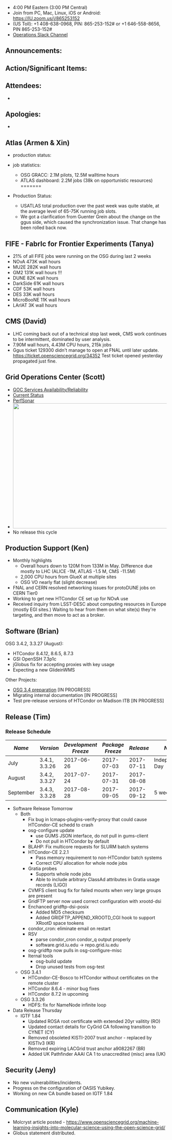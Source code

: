    * 4:00 PM Eastern (3:00 PM Central)
   * Join from PC, Mac, Linux, iOS or Android: https://IU.zoom.us/j/865253152
   * (US Toll): +1 408-638-0968, PIN: 865-253-152# or +1 646-558-8656, PIN 865-253-152#
   * [Operations Slack Channel](https://opensciencegrid.slack.com/messages/C5GAYBGA0/)
   
## Announcements: 
 
## Action/Significant Items:

   
## Attendees: 
   *
   
## Apologies: 
   * 

## Atlas (Armen & Xin)

   * production status: 
   * job statistics: 
     * OSG GRACC: 2.1M pilots, 12.5M walltime hours
     * ATLAS dashboard: 2.2M jobs (38k on opportunistic resources)
=======

   * Production Status:
     * USATLAS total production over the past week was quite stable, at the average level of 65-75K running job slots.
     * We got a clarification from Guenter Grein about the change on the ggus side, which caused the synchronization issue. That change has been rolled back now.

     
## FIFE - FabrIc for Frontier Experiments (Tanya) 
  * 21% of all FIFE jobs were running on the OSG during last 2 weeks
  * NOvA 473K wall hours
  * MU2E 282K wall hours
  * GM2  131K wall hours !!!
  * DUNE  82K wall hours
  * DarkSide 61K wall hours
  * CDF 53K wall hours
  * DES 33K wall hours
  * MicroBooNE 11K wall hours
  * LArIAT 3K wall hours
   
## CMS (David)
   * LHC coming back out of a technical stop last week, CMS work continues to be intermittent, dominated by user analysis.
   * 7.90M wall hours, 4.43M CPU hours, 215k jobs
   * Ggus ticket 129300 didn't manage to open at FNAL until later update.  https://ticket.opensciencegrid.org/34352  Test ticket opened yesterday propagated just fine.

## Grid Operations Center (Scott)

   * [GOC Services Availability/Reliability](http://tinyurl.com/pre26vw)
   * [Current Status](http://monitor.grid.iu.edu/availability/production.html)
   * [PerfSonar](http://maddash.aglt2.org/maddash-webui/index.cgi?dashboard=OSG\%20Grid\%20Operations\%20Center\%20Test\%20Mesh\%20Config)
   * <img src="http://steige.grid.iu.edu/steige/10Jul2017.osg-flock.png" width='630' height='390'  /><br>
   * No release this cycle
      
## Production Support (Ken)   

   * Monthly highlights
      * Overall hours down to 120M from 133M in May. Difference due mostly to LHC (ALICE -1M, ATLAS -1.5 M, CMS -11.5M)
      * 2,000 CPU hours from GlueX at multiple sites
      * OSG VO nearly flat (slight decrease)
   * FNAL and CERN resolved networking issues for protoDUNE jobs on CERN Tier0
   * Working to get new HTCondor CE set up for NOvA use
   * Received inquiry from LSST-DESC about computing resources in Europe (mostly EGI sites.) Waiting to hear from them on what site(s) they're targeting, and then move to act as a broker.
   
   
## Software (Brian)

OSG 3.4.2, 3.3.27 (August):  

-   HTCondor 8.4.12, 8.6.5, 8.7.3
-   GSI OpenSSH 7.3p1c
-   jGlobus fix for accepting proxies with key usage
-   Expecting a new GlideinWMS

Other Projects:  

-   [OSG 3.4 preparation](https://jira.opensciencegrid.org/browse/SOFTWARE-2329) [IN PROGRESS]
-   Migrating internal documentation [IN PROGRESS]
-   Test pre-release versions of HTCondor on Madison ITB [IN PROGRESS]

## Release (Tim)
### Release Schedule
| *Name* | *Version* | *Development Freeze* | *Package Freeze* | *Release* | *Notes* |
| ------ | --------- | -------------------- | ---------------- | --------- | ------- |
| July | 3.4.1, 3.3.26 | 2017-06-26 | 2017-07-03 | 2017-07-11 | Independence Day |
| August | 3.4.2, 3.3.27 | 2017-07-24 | 2017-07-31 | 2017-08-08 | |
| September | 3.4.3, 3.3.28 | 2017-08-28 | 2017-09-05 | 2017-09-12 | 5 week cycle |

   * Software Release Tomorrow
      * Both
         * Fix bug in lcmaps-plugins-verify-proxy that could cause HTCondor-CE schedd to crash
         * osg-configure update
            * use GUMS JSON interface, do not pull in gums-client
            * Do not pull in HTCondor by default
         * BLAHP: Fix multicore requests for SLURM batch systems
         * HTCondor-CE 2.2.1
            * Pass memory requirement to non-HTCondor batch systems
            * Correct CPU allocation for whole node jobs
         * Gratia probes
            * Supports whole node jobs
            * Able to include arbitrary ClassAd attributes in Gratia usage records (LIGO)
         * CVMFS client bug fix for failed mounts when very large groups are present
         * GridFTP server now used correct configuration with xrootd-dsi
         * Enchanced gridftp-dsi-posix
            * Added MD5 checksum
            * Added GRIDFTP_APPEND_XROOTD_CGI hook to support XRootD space tookens
         * condor_cron: eliminate email on restart
         * RSV
            * parse condor_cron condor_q output properly
            * software.grid.iu.edu -> repo.grid.iu.edu
         * osg-gridftp now pulls in osg-configure-misc
         * Iternal tools
            * osg-build update
            * Drop unused tests from osg-test
      * OSG 3.4.1
         * HTCondor-CE-Bosco to HTCondor without certificates on the remote cluster
         * HTCondor 8.6.4 - minor bug fixes
         * HTCondor 8.7.2 in upcoming
      * OSG 3.3.26
         * HDFS: fix for NameNode infinite loop
   * Data Release Thursday
      * IGTF 1.84
         * Updated ROSA root certificate with extended 20yr valitity (RO)
         * Updated contact details for CyGrid CA following transition to CYNET (CY)
         * Removed obsoleted KISTI-2007 trust anchor - replaced by KISTIv3 (KR)
         * Removed expiring LACGrid trust anchor a9082267 (BR)
         * Added UK Pathfinder AAAI CA 1 to unaccredited (misc) area (UK)

## Security (Jeny)
   * No new vulnerabilities/incidents.
   * Progress on the configuration of OASIS Yubikey.
   * Working on new CA bundle based on IGTF 1.84
   
## Communication (Kyle)

   * Molcryst article posted - https://www.opensciencegrid.org/machine-learning-insights-into-molecular-science-using-the-open-science-grid/
   * Globus statement distributed.
